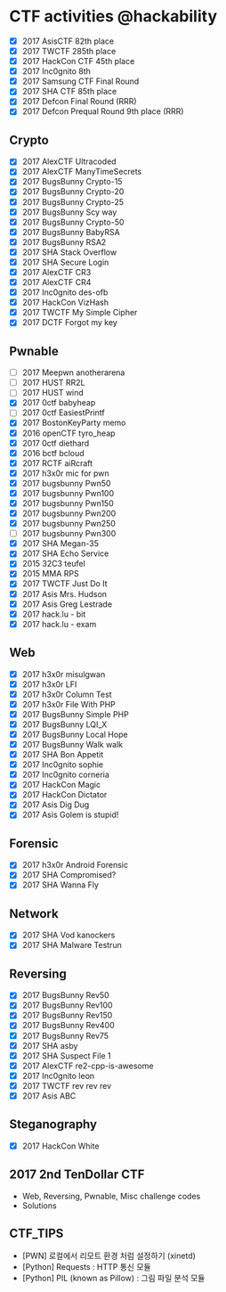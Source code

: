 # CTF activities @hackability

* [x] 2017 AsisCTF 82th place
* [x] 2017 TWCTF 285th place
* [x] 2017 HackCon CTF 45th place
* [x] 2017 Inc0gnito 8th
* [x] 2017 Samsung CTF Final Round
* [x] 2017 SHA CTF 85th place
* [x] 2017 Defcon Final Round (RRR)
* [x] 2017 Defcon Prequal Round 9th place (RRR)

## Crypto
* [x] 2017 AlexCTF Ultracoded
* [x] 2017 AlexCTF ManyTimeSecrets
* [x] 2017 BugsBunny Crypto-15
* [x] 2017 BugsBunny Crypto-20
* [x] 2017 BugsBunny Crypto-25
* [x] 2017 BugsBunny Scy way
* [x] 2017 BugsBunny Crypto-50
* [x] 2017 BugsBunny BabyRSA
* [x] 2017 BugsBunny RSA2
* [x] 2017 SHA Stack Overflow
* [x] 2017 SHA Secure Login
* [x] 2017 AlexCTF CR3
* [x] 2017 AlexCTF CR4
* [x] 2017 Inc0gnito des-ofb
* [x] 2017 HackCon VizHash
* [x] 2017 TWCTF My Simple Cipher
* [x] 2017 DCTF Forgot my key

## Pwnable
* [ ] 2017 Meepwn anotherarena
* [ ] 2017 HUST RR2L
* [ ] 2017 HUST wind
* [x] 2017 0ctf babyheap
* [ ] 2017 0ctf EasiestPrintf
* [x] 2017 BostonKeyParty memo
* [x] 2016 openCTF tyro_heap
* [x] 2017 0ctf diethard
* [x] 2016 bctf bcloud
* [x] 2017 RCTF aiRcraft
* [x] 2017 h3x0r mic for pwn
* [X] 2017 bugsbunny Pwn50
* [X] 2017 bugsbunny Pwn100
* [X] 2017 bugsbunny Pwn150
* [X] 2017 bugsbunny Pwn200
* [X] 2017 bugsbunny Pwn250
* [ ] 2017 bugsbunny Pwn300
* [x] 2017 SHA Megan-35
* [x] 2017 SHA Echo Service
* [x] 2015 32C3 teufel
* [x] 2015 MMA RPS
* [x] 2017 TWCTF Just Do It
* [x] 2017 Asis Mrs. Hudson
* [x] 2017 Asis Greg Lestrade
* [x] 2017 hack.lu - bit
* [x] 2017 hack.lu - exam

## Web
* [x] 2017 h3x0r misulgwan
* [x] 2017 h3x0r LFI
* [x] 2017 h3x0r Column Test
* [x] 2017 h3x0r File With PHP
* [X] 2017 BugsBunny Simple PHP
* [X] 2017 BugsBunny LQI_X
* [X] 2017 BugsBunny Local Hope
* [X] 2017 BugsBunny Walk walk
* [x] 2017 SHA Bon Appetit
* [x] 2017 Inc0gnito sophie
* [x] 2017 Inc0gnito corneria
* [x] 2017 HackCon Magic
* [x] 2017 HackCon Dictator
* [x] 2017 Asis Dig Dug
* [x] 2017 Asis Golem is stupid!

## Forensic
* [x] 2017 h3x0r Android Forensic
* [x] 2017 SHA Compromised?
* [x] 2017 SHA Wanna Fly

## Network
* [x] 2017 SHA Vod kanockers
* [x] 2017 SHA Malware Testrun

## Reversing
* [x] 2017 BugsBunny Rev50
* [x] 2017 BugsBunny Rev100
* [x] 2017 BugsBunny Rev150
* [x] 2017 BugsBunny Rev400
* [x] 2017 BugsBunny Rev75
* [x] 2017 SHA asby
* [x] 2017 SHA Suspect File 1
* [x] 2017 AlexCTF re2-cpp-is-awesome
* [x] 2017 Inc0gnito leon
* [x] 2017 TWCTF rev rev rev
* [x] 2017 Asis ABC

## Steganography
* [x] 2017 HackCon White

## 2017 2nd TenDollar CTF
- Web, Reversing, Pwnable, Misc challenge codes
- Solutions

## CTF_TIPS
- [PWN] 로컬에서 리모트 환경 처럼 설정하기 (xinetd)
- [Python] Requests : HTTP 통신 모듈
- [Python] PIL (known as Pillow) : 그림 파일 분석 모듈
